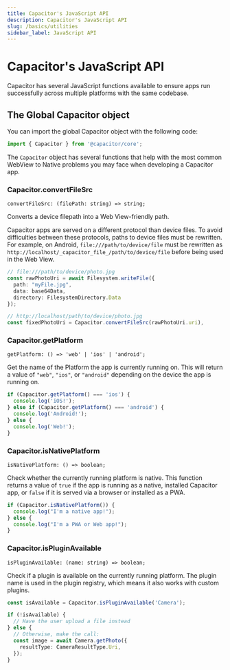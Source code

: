 ```yaml
---
title: Capacitor's JavaScript API
description: Capacitor's JavaScript API
slug: /basics/utilities
sidebar_label: JavaScript API
---
```


# Capacitor's JavaScript API

Capacitor has several JavaScript functions available to ensure apps run successfully across multiple platforms with the same codebase.

## The Global Capacitor object

You can import the global Capacitor object with the following code:

```typescript
import { Capacitor } from '@capacitor/core';
```

The `Capacitor` object has several functions that help with the most common WebView to Native problems you may face when developing a Capacitor app.

### Capacitor.convertFileSrc

`convertFileSrc: (filePath: string) => string;`

Converts a device filepath into a Web View-friendly path.

Capacitor apps are served on a different protocol than device files. To avoid difficulties between these protocols, paths to device files must be rewritten. For example, on Android, `file:///path/to/device/file` must be rewritten as `http://localhost/_capacitor_file_/path/to/device/file` before being used in the Web View.

```typescript
// file:///path/to/device/photo.jpg
const rawPhotoUri = await Filesystem.writeFile({
  path: "myFile.jpg",
  data: base64Data,
  directory: FilesystemDirectory.Data
});

// http://localhost/path/to/device/photo.jpg
const fixedPhotoUri = Capacitor.convertFileSrc(rawPhotoUri.uri),
```

### Capacitor.getPlatform

`getPlatform: () => 'web' | 'ios' | 'android';`

Get the name of the Platform the app is currently running on. This will return a value of `"web"`, `"ios"`, or `"android"` depending on the device the app is running on.

```typescript
if (Capacitor.getPlatform() === 'ios') {
  console.log('iOS!');
} else if (Capacitor.getPlatform() === 'android') {
  console.log('Android!');
} else {
  console.log('Web!');
}
```

### Capacitor.isNativePlatform

`isNativePlatform: () => boolean;`

Check whether the currently running platform is native. This function returns a value of `true` if the app is running as a native, installed Capacitor app, or `false` if it is served via a browser or installed as a PWA.

```typescript
if (Capacitor.isNativePlatform()) {
  console.log("I'm a native app!");
} else {
  console.log("I'm a PWA or Web app!");
}
```

### Capacitor.isPluginAvailable

`isPluginAvailable: (name: string) => boolean;`

Check if a plugin is available on the currently running platform. The plugin name is used in the plugin registry, which means it also works with custom plugins.

```typescript
const isAvailable = Capacitor.isPluginAvailable('Camera');

if (!isAvailable) {
  // Have the user upload a file instead
} else {
  // Otherwise, make the call:
  const image = await Camera.getPhoto({
    resultType: CameraResultType.Uri,
  });
}
```
